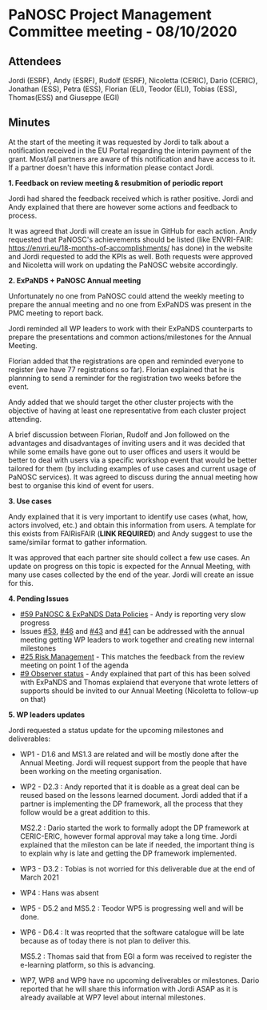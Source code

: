 ﻿PaNOSC Project Management Committee meeting - 08/10/2020
========================================================


Attendees
-------
Jordi (ESRF), Andy (ESRF), Rudolf (ESRF), Nicoletta (CERIC), Dario (CERIC), Jonathan (ESS), Petra (ESS), Florian (ELI), Teodor (ELI), Tobias (ESS), Thomas(ESS) and Giuseppe (EGI)


Minutes
-------	

At the start of the meeting it was requested by Jordi to talk about a notification received in the EU Portal regarding the interim payment of the grant. Most/all partners are aware of this notification and have access to it. If a partner doesn't have this information please contact Jordi.

**1. Feedback on review meeting & resubmition of periodic report**

Jordi had shared the feedback received which is rather positive. Jordi and Andy explained that there are however some actions and feedback to process.

It was agreed that Jordi will create an issue in GitHub for each action.
Andy requested that PaNOSC's achievements should be listed (like ENVRI-FAIR: https://envri.eu/18-months-of-accomplishments/ has done) in the website and Jordi requested to add the KPIs as well. Both requests were approved and Nicoletta will work on updating the PaNOSC website accordingly.

**2. ExPaNDS + PaNOSC Annual meeting**

Unfortunately no one from PaNOSC could attend the weekly meeting to prepare the annual meeting and no one from ExPaNDS was present in the PMC meeting to report back. 

Jordi reminded all WP leaders to work with their ExPaNDS counterparts to prepare the presentations and common actions/milestones for the Annual Meeting. 

Florian added that the registrations are open and reminded everyone to register (we have 77 registrations so far). Florian explained that he is plannning to send a reminder for the registration two weeks before the event.

Andy added that we should target the other cluster projects with the objective of having at least one representative from each cluster project attending.

A brief discussion between Florian, Rudolf and Jon followed on the advantages and disadvantages of inviting users and it was decided that while some emails have gone out to user offices and users it would be better to deal with users via a specific workshop event that would be better tailored for them (by including examples of use cases and current usage of PaNOSC services). It was agreed to discuss during the annual meeting how best to organise this kind of event for users.

**3. Use cases**

Andy explained that it is very important to identify use cases (what, how, actors involved, etc.) and obtain this information from users. A template for this exists from FAIRisFAIR (**LINK REQUIRED**) and Andy suggest to use the same/similar format to gather information.

It was approved that each partner site should collect a few use cases. An update on progress on this topic is expected for the Annual Meeting, with many use cases collected by the end of the year. Jordi will create an issue for this.


**4. Pending Issues**


* [#59 PaNOSC & ExPaNDS Data Policies](https://github.com/panosc-eu/panosc/issues/59) - Andy is reporting very slow progress
* Issues [#53](https://github.com/panosc-eu/panosc/issues/53), [#46](https://github.com/panosc-eu/panosc/issues/46) and [#43](https://github.com/panosc-eu/panosc/issues/43) and [#41](https://github.com/panosc-eu/panosc/issues/41) can be addressed with the annual meeting getting WP leaders to work together and creating new internal milestones
* [#25 Risk Management](https://github.com/panosc-eu/panosc/issues/25) - This matches the feedback from the review meeting on point 1 of the agenda
* [#9 Observer status](https://github.com/panosc-eu/panosc/issues/9) - Andy explained that part of this has been solved with ExPaNDS and Thomas explaiend that everyone that wrote letters of supports should be invited to our Annual Meeting (Nicoletta to follow-up on that)

**5. WP leaders updates**

Jordi requested a status update for the upcoming milestones and deliverables:

* WP1 - D1.6 and MS1.3 are related and will be mostly done after the Annual Meeting. Jordi will request support from the people that have been working on the meeting organisation.
* WP2 - D2.3 : Andy reported that it is doable as a great deal can be reused based on the lessons learned document. Jordi added that if a partner is implementing the DP framework, all the process that they follow would be a great addition to this.

    MS2.2 : Dario started the work to formally adopt the DP framework at CERIC-ERIC, however formal approval may take a long time. Jordi explained that the mileston can be late if needed, the important thing is to explain why is late and getting the DP framework implemented.
* WP3 - D3.2 : Tobias is not worried for this deliverable due at the end of March 2021
* WP4 : Hans was absent
* WP5 - D5.2 and MS5.2 : Teodor WP5 is progressing well and will be done.
* WP6 - D6.4 : It was reoprted that the software catalogue will be late because as of today there is not plan to deliver this. 

    MS5.2 : Thomas said that from EGI a form was received to register the e-learning platform, so this is advancing.
* WP7, WP8 and WP9 have no upcoming deliverables or milestones. Dario reported that he will share this information with Jordi ASAP as it is already available at WP7 level about internal milestones.















